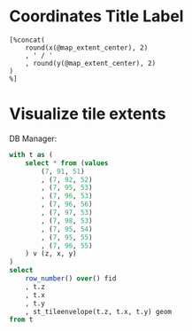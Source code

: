 # Coordinates Title Label

```
[%concat(
	round(x(@map_extent_center), 2)
	, ' / '
	, round(y(@map_extent_center), 2)
)
%]
```

# Visualize tile extents

DB Manager:

```sql
with t as (
	select * from (values
		(7, 91, 51)
		, (7, 92, 52)
		, (7, 95, 53)
		, (7, 96, 53)
		, (7, 96, 56)
		, (7, 97, 53)
		, (7, 98, 53)
		, (7, 95, 54)
		, (7, 95, 55)
		, (7, 96, 55)
	) v (z, x, y)
)
select 
	row_number() over() fid
	, t.z
	, t.x
	, t.y
	, st_tileenvelope(t.z, t.x, t.y) geom
from t 
```
